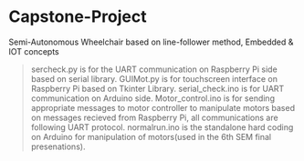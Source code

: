 # Capstone-Project
Semi-Autonomous Wheelchair based on line-follower method, Embedded &amp; IOT concepts

> sercheck.py is for the UART communication on Raspberry Pi side based on serial library.
> GUIMot.py is for touchscreen interface on Raspberry Pi based on Tkinter Library.
> serial_check.ino is for UART communication on Arduino side.
> Motor_control.ino is for sending appropriate messages to motor controller to manipulate motors  based on messages recieved from Raspberry Pi, all communications are following UART protocol.
> normalrun.ino is the standalone hard coding on Arduino for manipulation of motors(used in the 6th SEM final presenations).

